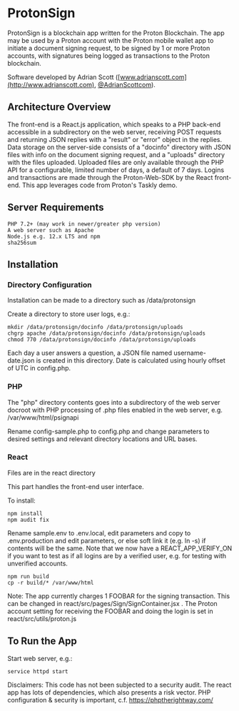 # ProtonSign

ProtonSign is a blockchain app written for the Proton Blockchain. The app may be used by a Proton account with the Proton mobile wallet app to initiate a document signing request, to be signed by 1 or more Proton accounts, with signatures being logged as transactions to the Proton blockchain.

Software developed by Adrian Scott ([www.adrianscott.com](http://www.adrianscott.com), [@AdrianScottcom](https://www.twitter.com/adrianscottcom)).


## Architecture Overview

The front-end is a React.js application, which speaks to a PHP back-end accessible in a subdirectory on the web server, receiving POST requests and returning JSON replies with a "result" or "error" object in the replies. Data storage on the server-side consists of a "docinfo" directory with JSON files with info on the document signing request, and a "uploads" directory with the files uploaded. Uploaded files are only available through the PHP API for a configurable, limited number of days, a default of 7 days. Logins and transactions are made through the Proton-Web-SDK by the React front-end. This app leverages code from Proton's Taskly demo.


## Server Requirements

    PHP 7.2+ (may work in newer/greater php version)
    A web server such as Apache
    Node.js e.g. 12.x LTS and npm
    sha256sum


## Installation


### Directory Configuration

Installation can be made to a directory such as /data/protonsign

Create a directory to store user logs, e.g.:

    mkdir /data/protonsign/docinfo /data/protonsign/uploads
    chgrp apache /data/protonsign/docinfo /data/protonsign/uploads
    chmod 770 /data/protonsign/docinfo /data/protonsign/uploads

Each day a user answers a question, a JSON file named username-date.json is created in this directory. Date is calculated using hourly offset of UTC in config.php.


### PHP

The "php" directory contents goes into a subdirectory of the web server docroot with PHP processing of .php files enabled in the web server, e.g. /var/www/html/psignapi

Rename config-sample.php to config.php and change parameters to desired settings and relevant directory locations and URL bases.


### React

Files are in the react directory

This part handles the front-end user interface.

To install:

    npm install
    npm audit fix

Rename sample.env to .env.local, edit parameters and copy to .env.production and edit parameters, or else soft link it (e.g. ln -s) if contents will be the same.
Note that we now have a REACT_APP_VERIFY_ON if you want to test as if all logins are by a verified user, e.g. for testing with unverified accounts.

    npm run build
    cp -r build/* /var/www/html

Note: The app currently charges 1 FOOBAR for the signing transaction. This can be changed in react/src/pages/Sign/SignContainer.jsx . The Proton account setting for receiving the FOOBAR and doing the login is set in react/src/utils/proton.js


## To Run the App

Start web server, e.g.:

    service httpd start



Disclaimers: This code has not been subjected to a security audit. The react app has lots of dependencies, which also presents a risk vector. PHP configuration & security is important, c.f. https://phptherightway.com/

